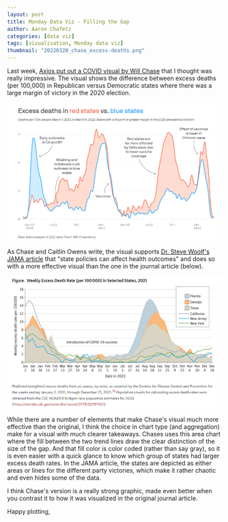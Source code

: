 ```yaml
---
layout: post
title: Monday Data Viz - Filling the Gap
author: Aaron Chafetz
categories: [data viz]
tags: [vizualisation, Monday data viz]
thumbnail: "20220328_chase_excess-deaths.png"
---
```


Last week, [Axios put out a COVID visual by Will Chase](https://www.axios.com/coronavirus-pandemics-politics-masks-vaccines-deaths-2644f22b-fa77-4e34-a6fe-8b492172dff2.html) that I thought was really impressive. The visual shows the difference between excess deaths (per 100,000)  in Republican versus Democratic states where there was a large margin of victory in the 2020 election.

![area chart showing  excesss deaths in red states](/assets/img/posts/20220328_chase_excess-deaths.png)

As Chase and Caitlin Owens write, the visual supports [Dr. Steve Woolf's JAMA article](https://jamanetwork.com/journals/jama/fullarticle/2790238?widget=personalizedcontent&previousarticle=2771202) that "state policies can affect health outcomes" and does so with a more effective visual than the one in the journal article (below). 

![jama original plot](/assets/img/posts/20220328_woolf_excess-deaths.png)

While there are a number of elements that make Chase's visual much more effective than the original, I think the choice in chart type (and aggregation) make for a visual with much clearer takeaways. Chases uses this area chart where the fill between the two trend lines draw the clear distinction of the size of the gap. And that fill color is color coded (rather than say gray), so it is even easier with a quick glance to know which group of states had larger excess death rates. In the JAMA article, the states are depicted as either areas or lines for the different party victories, which make it rather chaotic and even hides some of the data. 

I think Chase's version is a really strong graphic, made even better when you contrast it to how it was visualized in the original journal article.

Happy plotting,
